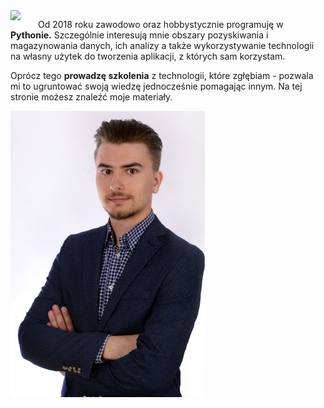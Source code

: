 <img style="float: left; margin-right: 2em;" src="https://cloud.patrykpalej.com/index.php/apps/files_sharing/publicpreview/DRgRtxbseiCXnYF?x=1907&y=660&a=true&file=photo.png&scalingup=0">


Od 2018 roku zawodowo oraz hobbystycznie programuję w **Pythonie.** Szczególnie interesują mnie obszary pozyskiwania i magazynowania danych, ich analizy a także wykorzystywanie technologii na własny użytek do tworzenia aplikacji, z których sam korzystam.

Oprócz tego **prowadzę szkolenia** z technologii, które zgłębiam - pozwala mi to ugruntować swoją wiedzę jednocześnie pomagając innym. Na tej stronie możesz znaleźć moje materiały.








<img style="float: left; margin-right: 2em;" src="attachments/photo.png">

